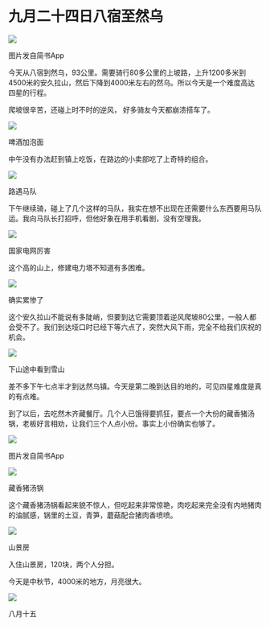 # 九月二十四日八宿至然乌

![](https://ridemypic.oss-cn-chengdu.aliyuncs.com/rideimg/2616645-de88c4873df09578.jpg)  

图片发自简书App

今天从八宿到然乌，93公里。需要骑行80多公里的上坡路，上升1200多米到4500米的安久拉山，然后下降到4000米左右的然乌。所以今天是一个难度高达四星的行程。

爬坡很辛苦，还碰上时不时的逆风， 好多骑友今天都崩溃搭车了。

![](https://ridemypic.oss-cn-chengdu.aliyuncs.com/rideimg/2616645-e071ced7b55eefb2.jpg)  

啤酒加泡面

中午没有办法赶到镇上吃饭，在路边的小卖部吃了上奇特的组合。

![](https://ridemypic.oss-cn-chengdu.aliyuncs.com/rideimg/2616645-bf5225512334f0ac.jpg)  

路遇马队

下午继续骑，碰上了几个这样的马队，我实在想不出现在还需要什么东西要用马队运。我向马队长打招呼，但他好象在用手机看剧，没有空理我。

![](https://ridemypic.oss-cn-chengdu.aliyuncs.com/rideimg/2616645-6d2869e745a640fe.jpg)  

国家电网厉害

这个高的山上，修建电力塔不知道有多困难。

![](https://ridemypic.oss-cn-chengdu.aliyuncs.com/rideimg/2616645-814f455590e6c632.jpg)  

确实累惨了

这个安久拉山不能说有多陡峭，但要到达它需要顶着逆风爬坡80公里，一般人都会受不了。我们到达垭口时已经下等六点了，突然大风下雨，完全不给我们庆祝的机会。

![](https://ridemypic.oss-cn-chengdu.aliyuncs.com/rideimg/2616645-011a379fba40da68.jpg)  

下山途中看到雪山

差不多下午七点半才到达然乌镇。今天是第二晚到达目的地的，可见四星难度是真的有点难。

到了以后，去吃然木齐藏餐厅。几个人已饿得要抓狂，要点一个大份的藏香猪汤锅，老板好言相劝，让我们三个人点小份。事实上小份确实也够了。

![](https://ridemypic.oss-cn-chengdu.aliyuncs.com/rideimg/2616645-e2800d1556cd1fbe.jpg)  

图片发自简书App

  

![](https://ridemypic.oss-cn-chengdu.aliyuncs.com/rideimg/2616645-6c02aa1b1886d023.jpg)  

藏香猪汤锅

这个藏香猪汤锅看起来貌不惊人，但吃起来非常惊艳，肉吃起来完全没有内地猪肉的油腻感，锅里的土豆，青笋，蘑菇配合猪肉香喷喷。

![](https://ridemypic.oss-cn-chengdu.aliyuncs.com/rideimg/2616645-dbd7337be67f12fa.jpg)  

山景房

入住山景房，120块，两个人分担。

今天是中秋节，4000米的地方，月亮很大。

![](https://ridemypic.oss-cn-chengdu.aliyuncs.com/rideimg/2616645-0977bcf1a75e706a.jpg)  

八月十五


